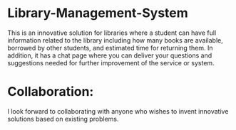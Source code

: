 # Library-Management-System

This is an innovative solution for libraries where a student can have full information related to the library including how many books are available, borrowed by other students, and estimated time for returning them.
In addition, it has a chat page where you can deliver your questions and suggestions needed for further improvement of the service or system. <br />

# Collaboration:

I look forward to collaborating with anyone who wishes to invent innovative solutions based on existing problems.

